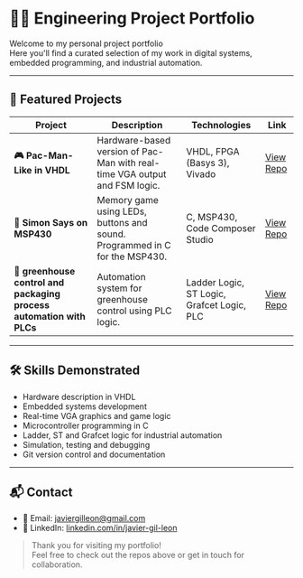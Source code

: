 # 👨‍🔧 Engineering Project Portfolio

Welcome to my personal project portfolio  
Here you'll find a curated selection of my work in digital systems, embedded programming, and industrial automation.

---

## 📁 Featured Projects

| Project | Description | Technologies | Link |
|---------|-------------|--------------|------|
| **🎮 Pac-Man-Like in VHDL** | Hardware-based version of Pac-Man with real-time VGA output and FSM logic. | VHDL, FPGA (Basys 3), Vivado| [View Repo](https://github.com/JavierGilLeon/ComeCocos) |
| **🔄 Simon Says on MSP430** | Memory game using LEDs, buttons and sound. Programmed in C for the MSP430. | C, MSP430, Code Composer Studio | [View Repo](https://github.com/tu-usuario/simon-msp430) |
| **🌱 greenhouse control and packaging process automation with PLCs** | Automation system for greenhouse control using PLC logic. | Ladder Logic, ST Logic, Grafcet Logic, PLC | [View Repo](https://github.com/tu-usuario/plc-greenhouse) |

---

## 🛠️ Skills Demonstrated

- Hardware description in VHDL
- Embedded systems development
- Real-time VGA graphics and game logic
- Microcontroller programming in C
- Ladder, ST and Grafcet logic for industrial automation
- Simulation, testing and debugging
- Git version control and documentation

---

## 📬 Contact


- 📧 Email: javiergilleon@gmail.com  
- 💼 LinkedIn: [linkedin.com/in/javier-gil-leon](https://www.linkedin.com/in/javier-gil-leon-1b7042285/)

> Thank you for visiting my portfolio!  
> Feel free to check out the repos above or get in touch for collaboration.
